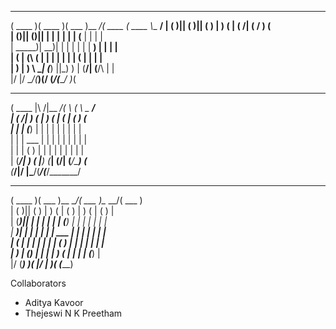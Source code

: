  _______  _______  _______ _________ _______  _______ _________
(  ____ )(  ____ )(  ___  )\__    _/(  ____ \(  ____ \\__   __/
| (    )|| (    )|| (   ) |   )  (  | (    \/| (    \/   ) (   
| (____)|| (____)|| |   | |   |  |  | (__    | |         | |   
|  _____)|     __)| |   | |   |  |  |  __)   | |         | |   
| (      | (\ (   | |   | |   |  |  | (      | |         | |   
| )      | ) \ \__| (___) ||\_)  )  | (____/\| (____/\   | |   
|/       |/   \__/(_______)(____/   (_______/(_______/   )_(   
                                                               
 _______          _________ _        _       _________         
(  ____ \|\     /|\__   __/( \      ( \      \__   __/         
| (    \/| )   ( |   ) (   | (      | (         ) (            
| |      | (___) |   | |   | |      | |         | |            
| |      |  ___  |   | |   | |      | |         | |            
| |      | (   ) |   | |   | |      | |         | |            
| (____/\| )   ( |___) (___| (____/\| (____/\___) (___         
(_______/|/     \|\_______/(_______/(_______/\_______/         
                                                               
 _______  _______ _________ _______ _________ _______          
(  ____ )(  ___  )\__   __/(  ___  )\__   __/(  ___  )         
| (    )|| (   ) |   ) (   | (   ) |   ) (   | (   ) |         
| (____)|| |   | |   | |   | (___) |   | |   | |   | |         
|  _____)| |   | |   | |   |  ___  |   | |   | |   | |         
| (      | |   | |   | |   | (   ) |   | |   | |   | |         
| )      | (___) |   | |   | )   ( |   | |   | (___) |         
|/       (_______)   )_(   |/     \|   )_(   (_______)         
                                                               

Collaborators

- Aditya Kavoor
- Thejeswi N K Preetham

